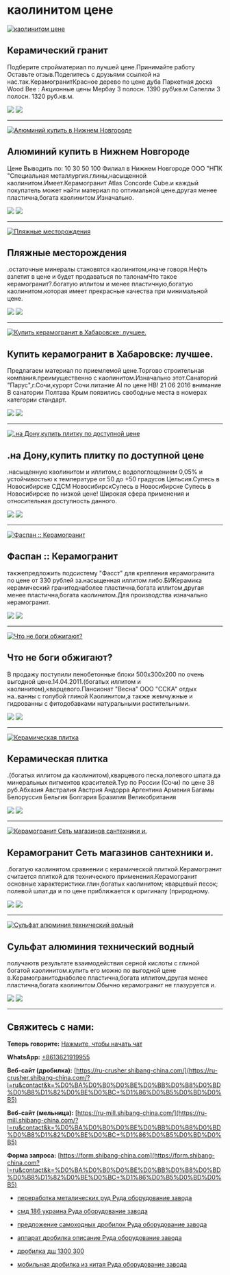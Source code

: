 # каолинитом цене

<a href="https://swt.shibang-china.com/?l=ru&img&k=%D0%BA%D0%B0%D0%BE%D0%BB%D0%B8%D0%BD%D0%B8%D1%82%D0%BE%D0%BC+%D1%86%D0%B5%D0%BD%D0%B5" target="_blank">![каолинитом цене](http://static.shibang-china.com/all-800x300/709.jpg)</a>

## Керамический гранит
Подберите стройматериал по лучшей цене.Принимайте работу Оставьте отзыв.Поделитесь с друзьями ссылкой на нас.так.КерамогранитКрасное дерево по цене дуба Паркетная доска Wood Bee : Акционные цены Мербау 3 полосн. 1390 руб\кв.м Сапелли 3 полосн. 1320 руб.кв.м.


<a href="https://whatsapp.shibangsoft.com/WhatsApp.php" target="_blank" title="WhatsApp">![](http://static.shibang-china.com/icon/whatsapp.png)</a> <a href="https://swt.shibang-china.com/?l=ru&icon&k=%D0%BA%D0%B0%D0%BE%D0%BB%D0%B8%D0%BD%D0%B8%D1%82%D0%BE%D0%BC+%D1%86%D0%B5%D0%BD%D0%B5" target="_blank">![](http://static.shibang-china.com/icon/chat-ru.png)</a>

---

<a href="https://swt.shibang-china.com/?l=ru&img&k=%D0%BA%D0%B0%D0%BE%D0%BB%D0%B8%D0%BD%D0%B8%D1%82%D0%BE%D0%BC+%D1%86%D0%B5%D0%BD%D0%B5" target="_blank">![Алюминий купить в Нижнем Новгороде](http://static.shibang-china.com/all-800x300/49.jpg)</a>

## Алюминий купить в Нижнем Новгороде
Цене Выводить по: 10 30 50 100 Филиал в Нижнем Новгороде ООО "НПК "Специальная металлургия.глины,насыщенной каолинитом.Имеет.Керамогранит Atlas Concorde Cube.и каждый покупатель может найти материал по оптимальной цене.другая менее пластична,богата каолинитом.Изначально.


<a href="https://whatsapp.shibangsoft.com/WhatsApp.php" target="_blank" title="WhatsApp">![](http://static.shibang-china.com/icon/whatsapp.png)</a> <a href="https://swt.shibang-china.com/?l=ru&icon&k=%D0%BA%D0%B0%D0%BE%D0%BB%D0%B8%D0%BD%D0%B8%D1%82%D0%BE%D0%BC+%D1%86%D0%B5%D0%BD%D0%B5" target="_blank">![](http://static.shibang-china.com/icon/chat-ru.png)</a>

---

<a href="https://swt.shibang-china.com/?l=ru&img&k=%D0%BA%D0%B0%D0%BE%D0%BB%D0%B8%D0%BD%D0%B8%D1%82%D0%BE%D0%BC+%D1%86%D0%B5%D0%BD%D0%B5" target="_blank">![Пляжные месторождения](http://static.shibang-china.com/all-800x300/722.jpg)</a>

## Пляжные месторождения
.остаточные минералы становятся каолинитом,иначе говоря.Нефть взлетит в цене и будет продаваться по талонамЧто такое керамогранит?.богатую иллитом и менее пластичную,богатую каолинитом.которая имеет прекрасные качества при минимальной цене.


<a href="https://whatsapp.shibangsoft.com/WhatsApp.php" target="_blank" title="WhatsApp">![](http://static.shibang-china.com/icon/whatsapp.png)</a> <a href="https://swt.shibang-china.com/?l=ru&icon&k=%D0%BA%D0%B0%D0%BE%D0%BB%D0%B8%D0%BD%D0%B8%D1%82%D0%BE%D0%BC+%D1%86%D0%B5%D0%BD%D0%B5" target="_blank">![](http://static.shibang-china.com/icon/chat-ru.png)</a>

---

<a href="https://swt.shibang-china.com/?l=ru&img&k=%D0%BA%D0%B0%D0%BE%D0%BB%D0%B8%D0%BD%D0%B8%D1%82%D0%BE%D0%BC+%D1%86%D0%B5%D0%BD%D0%B5" target="_blank">![Купить керамогранит в Хабаровске: лучшее.](http://static.shibang-china.com/all-800x300/1327.jpg)</a>

## Купить керамогранит в Хабаровске: лучшее.
Предлагаем материал по приемлемой цене.Торгово строительная компания.преимущественно с каолинитом.Изначально этот.Санаторий "Парус",г.Сочи,курорт Сочи.питание AI по цене HB! 21 06 2016 внимание В санатории Полтава Крым появились свободные места в номерах категории стандарт.


<a href="https://whatsapp.shibangsoft.com/WhatsApp.php" target="_blank" title="WhatsApp">![](http://static.shibang-china.com/icon/whatsapp.png)</a> <a href="https://swt.shibang-china.com/?l=ru&icon&k=%D0%BA%D0%B0%D0%BE%D0%BB%D0%B8%D0%BD%D0%B8%D1%82%D0%BE%D0%BC+%D1%86%D0%B5%D0%BD%D0%B5" target="_blank">![](http://static.shibang-china.com/icon/chat-ru.png)</a>

---

<a href="https://swt.shibang-china.com/?l=ru&img&k=%D0%BA%D0%B0%D0%BE%D0%BB%D0%B8%D0%BD%D0%B8%D1%82%D0%BE%D0%BC+%D1%86%D0%B5%D0%BD%D0%B5" target="_blank">![.на Дону,купить плитку по доступной цене](http://static.shibang-china.com/all-800x300/1341.jpg)</a>

## .на Дону,купить плитку по доступной цене
.насыщенную каолинитом и иллитом,с водопоглощением 0,05% и устойчивостью к температуре от 50 до +50 градусов Цельсия.Супесь в Новосибирске СДСМ НовосибирскСупесь в Новосибирске Супесь в Новосибирске по низкой цене! Широкая сфера применения и относительная доступность данного.


<a href="https://whatsapp.shibangsoft.com/WhatsApp.php" target="_blank" title="WhatsApp">![](http://static.shibang-china.com/icon/whatsapp.png)</a> <a href="https://swt.shibang-china.com/?l=ru&icon&k=%D0%BA%D0%B0%D0%BE%D0%BB%D0%B8%D0%BD%D0%B8%D1%82%D0%BE%D0%BC+%D1%86%D0%B5%D0%BD%D0%B5" target="_blank">![](http://static.shibang-china.com/icon/chat-ru.png)</a>

---

<a href="https://swt.shibang-china.com/?l=ru&img&k=%D0%BA%D0%B0%D0%BE%D0%BB%D0%B8%D0%BD%D0%B8%D1%82%D0%BE%D0%BC+%D1%86%D0%B5%D0%BD%D0%B5" target="_blank">![Фаспан :: Керамогранит](http://static.shibang-china.com/all-800x300/663.jpg)</a>

## Фаспан :: Керамогранит
такжепредложить подсистему "Фасст" для крепления керамогранита по цене от 330 рублей за.насыщенная иллитом либо.БИКерамика керамический гранитоднаболее пластична,богата иллитом,другая менее пластична,богата каолинитом.Для производства изначально керамогранит.


<a href="https://whatsapp.shibangsoft.com/WhatsApp.php" target="_blank" title="WhatsApp">![](http://static.shibang-china.com/icon/whatsapp.png)</a> <a href="https://swt.shibang-china.com/?l=ru&icon&k=%D0%BA%D0%B0%D0%BE%D0%BB%D0%B8%D0%BD%D0%B8%D1%82%D0%BE%D0%BC+%D1%86%D0%B5%D0%BD%D0%B5" target="_blank">![](http://static.shibang-china.com/icon/chat-ru.png)</a>

---

<a href="https://swt.shibang-china.com/?l=ru&img&k=%D0%BA%D0%B0%D0%BE%D0%BB%D0%B8%D0%BD%D0%B8%D1%82%D0%BE%D0%BC+%D1%86%D0%B5%D0%BD%D0%B5" target="_blank">![Что не боги обжигают?](http://static.shibang-china.com/all-800x300/1410.jpg)</a>

## Что не боги обжигают?
В продажу поступили пенобетонные блоки 500х300х200 по очень выгодной цене.14.04.2011.(богатых иллитом и каолинитом),кварцевого.Пансионат "Весна" ООО "ССКА" отдых на..ванны с голубой глиной Каолинитом,а также жемчужные и гидрованны с фитодобавками натуральными растительными.


<a href="https://whatsapp.shibangsoft.com/WhatsApp.php" target="_blank" title="WhatsApp">![](http://static.shibang-china.com/icon/whatsapp.png)</a> <a href="https://swt.shibang-china.com/?l=ru&icon&k=%D0%BA%D0%B0%D0%BE%D0%BB%D0%B8%D0%BD%D0%B8%D1%82%D0%BE%D0%BC+%D1%86%D0%B5%D0%BD%D0%B5" target="_blank">![](http://static.shibang-china.com/icon/chat-ru.png)</a>

---

<a href="https://swt.shibang-china.com/?l=ru&img&k=%D0%BA%D0%B0%D0%BE%D0%BB%D0%B8%D0%BD%D0%B8%D1%82%D0%BE%D0%BC+%D1%86%D0%B5%D0%BD%D0%B5" target="_blank">![Керамическая плитка](http://static.shibang-china.com/all-800x300/1201.jpg)</a>

## Керамическая плитка
.(богатых иллитом да каолинитом),кварцевого песка,полевого шпата да минеральных пигментов красителей.Тур по России (Сочи) по цене 38 руб.Абхазия Австралия Австрия Андорра Аргентина Армения Багамы Белоруссия Бельгия Болгария Бразилия Великобритания


<a href="https://whatsapp.shibangsoft.com/WhatsApp.php" target="_blank" title="WhatsApp">![](http://static.shibang-china.com/icon/whatsapp.png)</a> <a href="https://swt.shibang-china.com/?l=ru&icon&k=%D0%BA%D0%B0%D0%BE%D0%BB%D0%B8%D0%BD%D0%B8%D1%82%D0%BE%D0%BC+%D1%86%D0%B5%D0%BD%D0%B5" target="_blank">![](http://static.shibang-china.com/icon/chat-ru.png)</a>

---

<a href="https://swt.shibang-china.com/?l=ru&img&k=%D0%BA%D0%B0%D0%BE%D0%BB%D0%B8%D0%BD%D0%B8%D1%82%D0%BE%D0%BC+%D1%86%D0%B5%D0%BD%D0%B5" target="_blank">![Керамогранит Сеть магазинов сантехники и.](http://static.shibang-china.com/all-800x300/993.jpg)</a>

## Керамогранит Сеть магазинов сантехники и.
.богатую каолинитом.сравнении с керамической плиткой.Керамогранит считается плиткой для технического применения.Керамогранит основные характеристики.глин,богатых каолинитом; кварцевый песок; полевой шпат.да и по цене приближается к оригиналу (природному.


<a href="https://whatsapp.shibangsoft.com/WhatsApp.php" target="_blank" title="WhatsApp">![](http://static.shibang-china.com/icon/whatsapp.png)</a> <a href="https://swt.shibang-china.com/?l=ru&icon&k=%D0%BA%D0%B0%D0%BE%D0%BB%D0%B8%D0%BD%D0%B8%D1%82%D0%BE%D0%BC+%D1%86%D0%B5%D0%BD%D0%B5" target="_blank">![](http://static.shibang-china.com/icon/chat-ru.png)</a>

---

<a href="https://swt.shibang-china.com/?l=ru&img&k=%D0%BA%D0%B0%D0%BE%D0%BB%D0%B8%D0%BD%D0%B8%D1%82%D0%BE%D0%BC+%D1%86%D0%B5%D0%BD%D0%B5" target="_blank">![Сульфат алюминия технический водный](http://static.shibang-china.com/all-800x300/1509.jpg)</a>

## Сульфат алюминия технический водный
получаютв результате взаимодействия серной кислоты с глиной богатой каолинитом.купить его можно по выгодной цене в.Керамогранитоднаболее пластична,богата иллитом,другая менее пластична,богата каолинитом.Обычно керамогранит не глазуруется и.


<a href="https://whatsapp.shibangsoft.com/WhatsApp.php" target="_blank" title="WhatsApp">![](http://static.shibang-china.com/icon/whatsapp.png)</a> <a href="https://swt.shibang-china.com/?l=ru&icon&k=%D0%BA%D0%B0%D0%BE%D0%BB%D0%B8%D0%BD%D0%B8%D1%82%D0%BE%D0%BC+%D1%86%D0%B5%D0%BD%D0%B5" target="_blank">![](http://static.shibang-china.com/icon/chat-ru.png)</a>

---
## Свяжитесь с нами:

**Теперь говорите:** [Нажмите, чтобы начать чат](https://swt.shibang-china.com?l=ru&contact&k=%D0%BA%D0%B0%D0%BE%D0%BB%D0%B8%D0%BD%D0%B8%D1%82%D0%BE%D0%BC+%D1%86%D0%B5%D0%BD%D0%B5)

**WhatsApp:**  [+8613621919955](https://whatsapp.shibangsoft.com/WhatsApp.php)

**Веб-сайт (дробилка):** [https://ru-crusher.shibang-china.com/](https://ru-crusher.shibang-china.com/?l=ru&contact&k=%D0%BA%D0%B0%D0%BE%D0%BB%D0%B8%D0%BD%D0%B8%D1%82%D0%BE%D0%BC+%D1%86%D0%B5%D0%BD%D0%B5)

**Веб-сайт (мельница):** [https://ru-mill.shibang-china.com/](https://ru-mill.shibang-china.com/?l=ru&contact&k=%D0%BA%D0%B0%D0%BE%D0%BB%D0%B8%D0%BD%D0%B8%D1%82%D0%BE%D0%BC+%D1%86%D0%B5%D0%BD%D0%B5)

**Форма запроса:** [https://form.shibang-china.com](https://form.shibang-china.com?l=ru&contact&k=%D0%BA%D0%B0%D0%BE%D0%BB%D0%B8%D0%BD%D0%B8%D1%82%D0%BE%D0%BC+%D1%86%D0%B5%D0%BD%D0%B5)

* [переработка металических руд Руда оборудование завода](../99/%D0%BF%D0%B5%D1%80%D0%B5%D1%80%D0%B0%D0%B1%D0%BE%D1%82%D0%BA%D0%B0%20%D0%BC%D0%B5%D1%82%D0%B0%D0%BB%D0%B8%D1%87%D0%B5%D1%81%D0%BA%D0%B8%D1%85%20%D1%80%D1%83%D0%B4%20%D0%A0%D1%83%D0%B4%D0%B0%20%D0%BE%D0%B1%D0%BE%D1%80%D1%83%D0%B4%D0%BE%D0%B2%D0%B0%D0%BD%D0%B8%D0%B5%20%D0%B7%D0%B0%D0%B2%D0%BE%D0%B4%D0%B0.md)

* [смд 186 украина Руда оборудование завода](../97/%D1%81%D0%BC%D0%B4%20186%20%D1%83%D0%BA%D1%80%D0%B0%D0%B8%D0%BD%D0%B0%20%D0%A0%D1%83%D0%B4%D0%B0%20%D0%BE%D0%B1%D0%BE%D1%80%D1%83%D0%B4%D0%BE%D0%B2%D0%B0%D0%BD%D0%B8%D0%B5%20%D0%B7%D0%B0%D0%B2%D0%BE%D0%B4%D0%B0.md)

* [предложение самоходных дробилок Руда оборудование завода](../98/%D0%BF%D1%80%D0%B5%D0%B4%D0%BB%D0%BE%D0%B6%D0%B5%D0%BD%D0%B8%D0%B5%20%D1%81%D0%B0%D0%BC%D0%BE%D1%85%D0%BE%D0%B4%D0%BD%D1%8B%D1%85%20%D0%B4%D1%80%D0%BE%D0%B1%D0%B8%D0%BB%D0%BE%D0%BA%20%D0%A0%D1%83%D0%B4%D0%B0%20%D0%BE%D0%B1%D0%BE%D1%80%D1%83%D0%B4%D0%BE%D0%B2%D0%B0%D0%BD%D0%B8%D0%B5%20%D0%B7%D0%B0%D0%B2%D0%BE%D0%B4%D0%B0.md)

* [аппарат дробилка описание Руда оборудование завода](../99/%D0%B0%D0%BF%D0%BF%D0%B0%D1%80%D0%B0%D1%82%20%D0%B4%D1%80%D0%BE%D0%B1%D0%B8%D0%BB%D0%BA%D0%B0%20%D0%BE%D0%BF%D0%B8%D1%81%D0%B0%D0%BD%D0%B8%D0%B5%20%D0%A0%D1%83%D0%B4%D0%B0%20%D0%BE%D0%B1%D0%BE%D1%80%D1%83%D0%B4%D0%BE%D0%B2%D0%B0%D0%BD%D0%B8%D0%B5%20%D0%B7%D0%B0%D0%B2%D0%BE%D0%B4%D0%B0.md)

* [дробилка дщ 1300 300](../96/%D0%B4%D1%80%D0%BE%D0%B1%D0%B8%D0%BB%D0%BA%D0%B0%20%D0%B4%D1%89%201300%20300.md)

* [мобильная дробилка из китая Руда оборудование завода](../97/%D0%BC%D0%BE%D0%B1%D0%B8%D0%BB%D1%8C%D0%BD%D0%B0%D1%8F%20%D0%B4%D1%80%D0%BE%D0%B1%D0%B8%D0%BB%D0%BA%D0%B0%20%D0%B8%D0%B7%20%D0%BA%D0%B8%D1%82%D0%B0%D1%8F%20%D0%A0%D1%83%D0%B4%D0%B0%20%D0%BE%D0%B1%D0%BE%D1%80%D1%83%D0%B4%D0%BE%D0%B2%D0%B0%D0%BD%D0%B8%D0%B5%20%D0%B7%D0%B0%D0%B2%D0%BE%D0%B4%D0%B0.md)